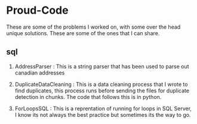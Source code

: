 # Proud-Code
These are some of the problems I worked on, with some over the head unique solutions.
These are some of the ones that I can share.


## sql

1. AddressParser : 
  This is a string parser that has been used to parse out canadian addresses
  
  
2. DuplicateDataCleaning :
  This is a data cleaning process that I wrote to find duplicates, this process runs before sending the files for duplicate detection in chunks.
  The code that follows this is in python.
  
3. ForLoopsSQL : 
  This is a reprentation of running for loops in SQL Server, I know its not always the best practice but sometimes its the way to go.
  
  
 
